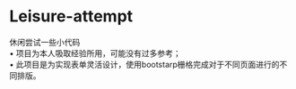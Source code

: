 # Leisure-attempt
休闲尝试一些小代码   
• 项目为本人吸取经验所用，可能没有过多参考；   
• 此项目是为实现表单灵活设计，使用bootstarp栅格完成对于不同页面进行的不同排版。   
